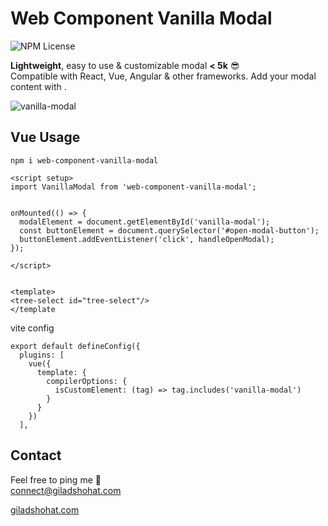 # Web Component Vanilla Modal

![NPM License](https://img.shields.io/npm/l/web-component-vanilla-modal)

**Lightweight**, easy to use & customizable modal **< 5k** 😎 <br>
Compatible with React, Vue, Angular & other frameworks.
Add your modal content with <slot>. 

![vanilla-modal](https://github.com/gshohat/web-component-vanilla-modal/assets/91323932/048ff986-11de-4b69-a5b0-3b2664350841)

## Vue Usage

`npm i web-component-vanilla-modal`

```
<script setup>
import VanillaModal from 'web-component-vanilla-modal';


onMounted(() => {
  modalElement = document.getElementById('vanilla-modal');
  const buttonElement = document.querySelector('#open-modal-button');
  buttonElement.addEventListener('click', handleOpenModal);
});

</script>


<template>
<tree-select id="tree-select"/>
</template
```

vite config
```
export default defineConfig({
  plugins: [
    vue({
      template: {
        compilerOptions: {
          isCustomElement: (tag) => tag.includes('vanilla-modal')
        }
      }
    })
  ],
```

## Contact
Feel free to ping me 💫
<br>
connect@giladshohat.com

[giladshohat.com](https://giladshohat.com)

